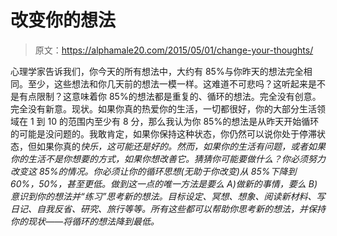 # 改变你的想法

> 原文：<https://alphamale20.com/2015/05/01/change-your-thoughts/>

心理学家告诉我们，你今天的所有想法中，大约有 85%与你昨天的想法完全相同。至少，这些想法和你几天前的想法一模一样。这难道不可悲吗？这听起来是不是有点限制？这意味着你 85%的想法都是重复的、循环的想法。完全没有创意。完全没有新意。现状。如果你真的热爱你的生活，一切都很好，你的大部分生活领域在 1 到 10 的范围内至少有 8 分，那么我认为你 85%的想法是从昨天开始循环的可能是没问题的。我敢肯定，如果你保持这种状态，你仍然可以说你处于停滞状态，但如果你真的*快乐，这可能还是好的。然而，如果你的生活有问题，或者如果你的生活不是你想要的方式，如果你想改善它。猜猜你可能要做什么？你必须努力改变这 85%的情况。你必须让你的循环思想(无助于你改变)从 85%下降到 60%，50%，甚至更低。做到这一点的唯一方法是要么 A)做新的事情，要么 B)意识到你的想法并“练习”思考新的想法。目标设定、冥想、想象、阅读新材料、写日记、自我反省、研究、旅行等等。所有这些都可以帮助你思考新的想法，并保持你的现状——将循环的想法降到最低。*
